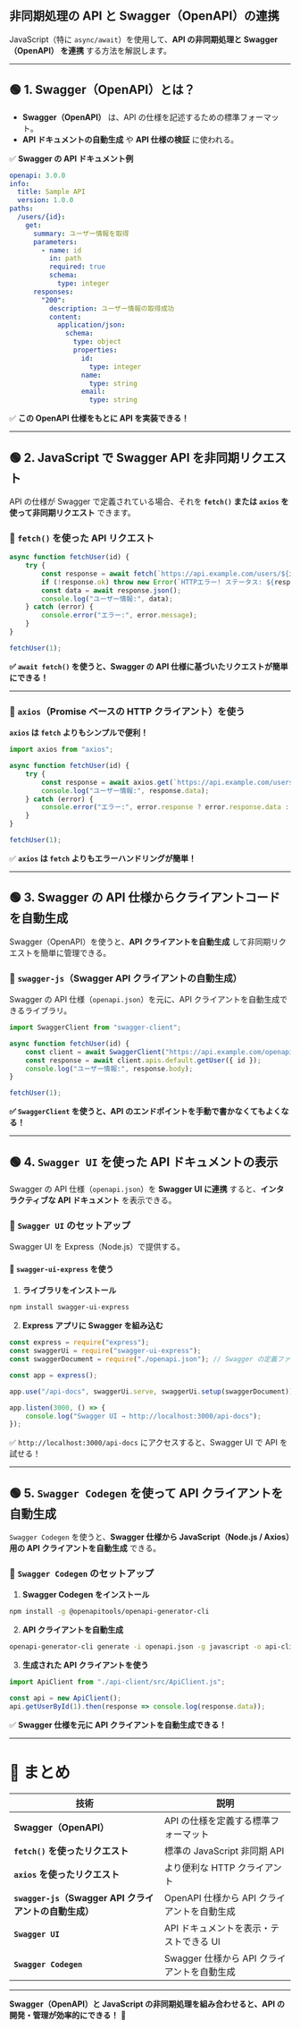 ## **非同期処理の API と Swagger（OpenAPI）の連携**
JavaScript（特に `async/await`）を使用して、**API の非同期処理と Swagger（OpenAPI） を連携** する方法を解説します。

---

## **🟢 1. Swagger（OpenAPI）とは？**
- **Swagger（OpenAPI）** は、API の仕様を記述するための標準フォーマット。
- **API ドキュメントの自動生成** や **API 仕様の検証** に使われる。

✅ **Swagger の API ドキュメント例**
```yaml
openapi: 3.0.0
info:
  title: Sample API
  version: 1.0.0
paths:
  /users/{id}:
    get:
      summary: ユーザー情報を取得
      parameters:
        - name: id
          in: path
          required: true
          schema:
            type: integer
      responses:
        "200":
          description: ユーザー情報の取得成功
          content:
            application/json:
              schema:
                type: object
                properties:
                  id:
                    type: integer
                  name:
                    type: string
                  email:
                    type: string
```
✅ **この OpenAPI 仕様をもとに API を実装できる！**

---

## **🟢 2. JavaScript で Swagger API を非同期リクエスト**
API の仕様が Swagger で定義されている場合、それを **`fetch()` または `axios` を使って非同期リクエスト** できます。

### **📌 `fetch()` を使った API リクエスト**
```js
async function fetchUser(id) {
    try {
        const response = await fetch(`https://api.example.com/users/${id}`);
        if (!response.ok) throw new Error(`HTTPエラー! ステータス: ${response.status}`);
        const data = await response.json();
        console.log("ユーザー情報:", data);
    } catch (error) {
        console.error("エラー:", error.message);
    }
}

fetchUser(1);
```
**✅ `await fetch()` を使うと、Swagger の API 仕様に基づいたリクエストが簡単にできる！**

---

### **📌 `axios`（Promise ベースの HTTP クライアント）を使う**
**`axios` は `fetch` よりもシンプルで便利！**
```js
import axios from "axios";

async function fetchUser(id) {
    try {
        const response = await axios.get(`https://api.example.com/users/${id}`);
        console.log("ユーザー情報:", response.data);
    } catch (error) {
        console.error("エラー:", error.response ? error.response.data : error.message);
    }
}

fetchUser(1);
```
✅ **`axios` は `fetch` よりもエラーハンドリングが簡単！**

---

## **🟢 3. Swagger の API 仕様からクライアントコードを自動生成**
Swagger（OpenAPI）を使うと、**API クライアントを自動生成** して非同期リクエストを簡単に管理できる。

### **📌 `swagger-js`（Swagger API クライアントの自動生成）**
Swagger の API 仕様（`openapi.json`）を元に、API クライアントを自動生成できるライブラリ。

```js
import SwaggerClient from "swagger-client";

async function fetchUser(id) {
    const client = await SwaggerClient("https://api.example.com/openapi.json");
    const response = await client.apis.default.getUser({ id });
    console.log("ユーザー情報:", response.body);
}

fetchUser(1);
```
**✅ `SwaggerClient` を使うと、API のエンドポイントを手動で書かなくてもよくなる！**

---

## **🟢 4. `Swagger UI` を使った API ドキュメントの表示**
Swagger の API 仕様（`openapi.json`）を **Swagger UI に連携** すると、**インタラクティブな API ドキュメント** を表示できる。

### **📌 `Swagger UI` のセットアップ**
Swagger UI を Express（Node.js）で提供する。

#### **📌 `swagger-ui-express` を使う**
1. **ライブラリをインストール**
```sh
npm install swagger-ui-express
```

2. **Express アプリに Swagger を組み込む**
```js
const express = require("express");
const swaggerUi = require("swagger-ui-express");
const swaggerDocument = require("./openapi.json"); // Swagger の定義ファイル

const app = express();

app.use("/api-docs", swaggerUi.serve, swaggerUi.setup(swaggerDocument));

app.listen(3000, () => {
    console.log("Swagger UI → http://localhost:3000/api-docs");
});
```
✅ `http://localhost:3000/api-docs` にアクセスすると、Swagger UI で API を試せる！

---

## **🟢 5. `Swagger Codegen` を使って API クライアントを自動生成**
`Swagger Codegen` を使うと、**Swagger 仕様から JavaScript（Node.js / Axios）用の API クライアントを自動生成** できる。

### **📌 `Swagger Codegen` のセットアップ**
1. **Swagger Codegen をインストール**
```sh
npm install -g @openapitools/openapi-generator-cli
```

2. **API クライアントを自動生成**
```sh
openapi-generator-cli generate -i openapi.json -g javascript -o api-client
```

3. **生成された API クライアントを使う**
```js
import ApiClient from "./api-client/src/ApiClient.js";

const api = new ApiClient();
api.getUserById(1).then(response => console.log(response.data));
```
✅ **Swagger 仕様を元に API クライアントを自動生成できる！**

---

# **🎯 まとめ**
| 技術 | 説明 |
|------|------|
| **Swagger（OpenAPI）** | API の仕様を定義する標準フォーマット |
| **`fetch()` を使ったリクエスト** | 標準の JavaScript 非同期 API |
| **`axios` を使ったリクエスト** | より便利な HTTP クライアント |
| **`swagger-js`（Swagger API クライアントの自動生成）** | OpenAPI 仕様から API クライアントを自動生成 |
| **`Swagger UI`** | API ドキュメントを表示・テストできる UI |
| **`Swagger Codegen`** | Swagger 仕様から API クライアントを自動生成 |

---

**Swagger（OpenAPI）と JavaScript の非同期処理を組み合わせると、API の開発・管理が効率的にできる！** 🚀